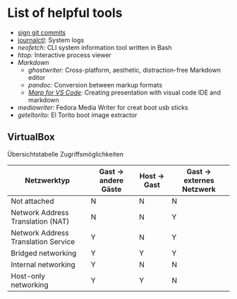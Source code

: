 List of helpful tools
=====================

* [sign git commits](git_sign.md)
* [journalctl](journalctl.md): System logs
* *neofetch:* CLI system information tool written in Bash
* *htop:* Interactive process viewer
* *Markdown*
  * *ghostwriter:* Cross-platform, aesthetic, distraction-free Markdown editor
  * *pandoc:* Conversion between markup formats
  * *[Marp for VS Code](https://yhatt.github.io/marp/):* Creating presentation with visual code IDE and markdown
* *mediawriter:* Fedora Media Writer for creat boot usb sticks
* *geteltorito:* El Torito boot image extractor


VirtualBox
----------

Übersichtstabelle Zugriffsmöglichkeiten

| Netzwerktyp | Gast -> andere Gäste | Host -> Gast | Gast -> externes Netzwerk |
|-------------|----------------------|--------------|---------------------------|
| Not attached | N | N | N |
| Network Address Translation (NAT) | N | N | Y |
| Network Address Translation Service | Y | N | Y |
| Bridged networking | Y | Y | Y |
| Internal networking  | Y | N | N |
| Host-only networking | Y | Y | N |